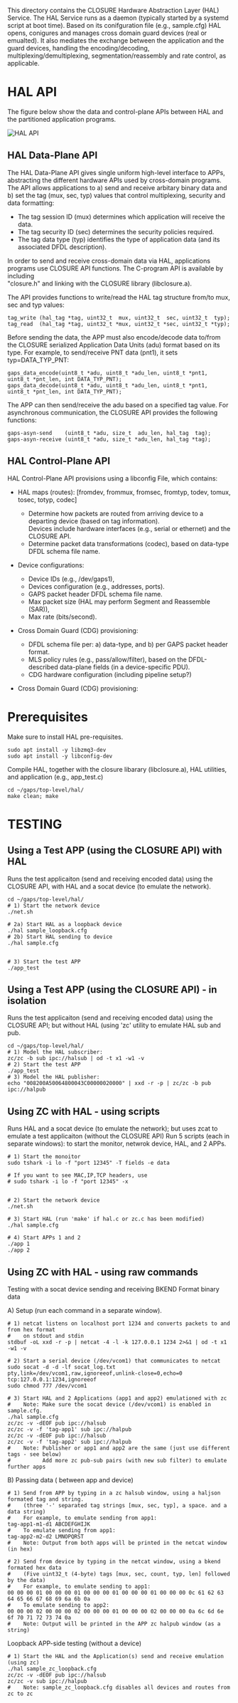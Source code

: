 This directory contains the CLOSURE Hardware Abstraction Layer (HAL) Service.
The HAL Service runs as a daemon (typically started by a systemd script at boot 
time).  Based on its conifguration file (e.g., sample.cfg) HAL opens, conigures 
and manages cross domain guard devices (real or emualted). It also mediates 
the  exchange between the application and the guard devices, handling the 
encoding/decoding, multiplexing/demultiplexing, segmentation/reassembly and 
rate control, as applicable.


# HAL API
The figure below show the data and control-plane APIs between HAL and the 
partitioned application programs.

![HAL API](hal_api.png)

## HAL Data-Plane API

The HAL Data-Plane API gives single uniform high-level interface to APPs, 
abstracting the different hardware APIs used by cross-domain programs. 
The API allows applications to a) send and receive arbitary binary data and 
b) set the tag (mux, sec, typ) values that control multiplexing, security and 
data formatting: 
* The tag session ID (mux) determines which application will receive the data.
* The tag security ID (sec) determines the security policies required.
* The tag data type (typ) identifies the type of application data (and its 
  associated DFDL description). 

In order to send and receive cross-domain data via HAL, applications programs 
use CLOSURE API functions. The C-program API is available by including  
"closure.h" and linking with the CLOSURE library (libclosure.a).  

The API provides functions to write/read the HAL tag structure from/to mux, 
sec and typ values:
```
tag_write (hal_tag *tag, uint32_t  mux, uint32_t  sec, uint32_t  typ);
tag_read  (hal_tag *tag, uint32_t *mux, uint32_t *sec, uint32_t *typ);
```
Before sending the data, the APP must also encode/decode data to/from the 
CLOSURE serialized Application Data Units (adu) format based on its type. 
For example, to send/receive PNT data  (pnt1), it sets typ=DATA_TYP_PNT:
```
gaps_data_encode(uint8_t *adu, uint8_t *adu_len, uint8_t *pnt1, uint8_t *pnt_len, int DATA_TYP_PNT);
gaps_data_decode(uint8_t *adu, uint8_t *adu_len, uint8_t *pnt1, uint8_t *pnt_len, int DATA_TYP_PNT);
```
The APP can then send/receive the adu based on a specified tag value. For
asynchronous communication, the CLOSURE API provides the following functions:
```
gaps-asyn-send    (uint8_t *adu, size_t  adu_len, hal_tag  tag);
gaps-asyn-receive (uint8_t *adu, size_t *adu_len, hal_tag *tag);
```

## HAL Control-Plane API
HAL Control-Plane API provisions using a libconfig File, which contains:
* HAL maps (routes):
  [fromdev, frommux, fromsec, fromtyp, todev, tomux, tosec, totyp, codec]
  
  * Determine how packets are routed from arriving device to a departing device (based on tag information).  
  Devices include hardware interfaces (e.g., serial or ethernet) and the CLOSURE API.
  * Determine packet data transformations (codec), based on data-type DFDL schema file name.

* Device configurations:
  * Device IDs (e.g., /dev/gaps1), 
  * Devices configuration (e.g., addresses, ports).
  * GAPS packet header DFDL schema file name.
  * Max packet size (HAL may perform Segment and Reassemble (SAR)), 
  * Max rate (bits/second).

* Cross Domain Guard (CDG) provisioning:
  * DFDL schema file per: a) data-type, and b) per GAPS packet header format.
  * MLS policy rules (e.g., pass/allow/filter), based on the DFDL-described data-plane fields (in a device-specific PDU).
  * CDG hardware configuration (including pipeline setup?)

* Cross Domain Guard (CDG) provisioning:

# Prerequisites

Make sure to install HAL pre-requisites.
```
sudo apt install -y libzmq3-dev
sudo apt install -y libconfig-dev
```

Compile HAL, together with the closure libarary (libclosure.a), HAL utilities, and application (e.g., app_test.c)
```
cd ~/gaps/top-level/hal/
make clean; make
```

# TESTING 
## Using a Test APP (using the CLOSURE API) with HAL

Runs the test applicaiton (send and receiving encoded data) using the CLOSURE API, with HAL and a socat device
(to emulate the network).

```
cd ~/gaps/top-level/hal/
# 1) Start the network device 
./net.sh

# 2a) Start HAL as a loopback device
./hal sample_loopback.cfg
# 2b) Start HAL sending to device
./hal sample.cfg


# 3) Start the test APP
./app_test
```

## Using a Test APP (using the CLOSURE API)  -  in isolation 

Runs the test applicaiton (send and receiving encoded data) using the CLOSURE API; but without HAL (using 'zc' utility to 
emulate HAL sub and pub. 
```
cd ~/gaps/top-level/hal/
# 1) Model the HAL subscriber:
zc/zc -b sub ipc://halsub | od -t x1 -w1 -v
# 2) Start the test APP
./app_test
# 3) Model the HAL publisher:
echo "008200A50064800043C00000020000" | xxd -r -p | zc/zc -b pub ipc://halpub
```


## Using ZC with HAL - using scripts
Runs HAL and a socat device (to emulate the network); but uses zcat to emulate a test applicaiton (without the CLOSURE API) 
Run 5 scripts (each in separate windows): to start the monitor, netwrok device, HAL, and 2 APPs.

```
# 1) Start the monoitor
sudo tshark -i lo -f "port 12345" -T fields -e data

# If you want to see MAC,IP,TCP headers, use
# sudo tshark -i lo -f "port 12345" -x 


# 2) Start the network device 
./net.sh

# 3) Start HAL (run 'make' if hal.c or zc.c has been modified)
./hal sample.cfg

# 4) Start APPs 1 and 2
./app 1
./app 2
```

## Using ZC with HAL - using raw commands

Testing with a socat device sending and receiving BKEND Format binary data

A) Setup (run each command in a separate window).
```
# 1) netcat listens on localhost port 1234 and converts packets to and from hex format
#    on stdout and stdin
stdbuf -oL xxd -r -p | netcat -4 -l -k 127.0.0.1 1234 2>&1 | od -t x1 -w1 -v

# 2) Start a serial device (/dev/vcom1) that communicates to netcat
sudo socat -d -d -lf socat_log.txt pty,link=/dev/vcom1,raw,ignoreeof,unlink-close=0,echo=0 tcp:127.0.0.1:1234,ignoreeof
sudo chmod 777 /dev/vcom1

# 3) Start HAL and 2 Applications (app1 and app2) emulationed with zc
#    Note: Make sure the socat device (/dev/vcom1) is enabled in sample.cfg.
./hal sample.cfg
zc/zc -v -dEOF pub ipc://halsub
zc/zc -v -f 'tag-app1' sub ipc://halpub
zc/zc -v -dEOF pub ipc://halsub
zc/zc -v -f 'tag-app2' sub ipc://halpub
#    Note: Publisher or app1 and app2 are the same (just use different tags - see below)
#          Add more zc pub-sub pairs (with new sub filter) to emulate further apps
```

B) Passing data ( between app and device)
```
# 1) Send from APP by typing in a zc halsub window, using a haljson formated tag and string.
#    (three '-' separated tag strings [mux, sec, typ], a space. and a data string)
#    For example, to emulate sending from app1:
tag-app1-m1-d1 ABCDEFGHIJK
#    To emulate sending from app1:
tag-app2-m2-d2 LMNOPQRST
#    Note: Output from both apps will be printed in the netcat window (in hex)

# 2) Send from device by typing in the netcat window, using a bkend formated hex data
#    (Five uint32_t (4-byte) tags [mux, sec, count, typ, len] followed by the data)
#    For example, to emulate sending to app1:
00 00 00 01 00 00 00 01 00 00 00 01 00 00 00 01 00 00 00 0c 61 62 63 64 65 66 67 68 69 6a 6b 0a
#    To emulate sending to app2:
00 00 00 02 00 00 00 02 00 00 00 01 00 00 00 02 00 00 00 0a 6c 6d 6e 6f 70 71 72 73 74 0a
#    Note: Output will be printed in the APP zc halpub window (as a string)
```


Loopback APP-side testing (without a device)
```
# 1) Start the HAL and the Application(s) send and receive emulation (using zc)
./hal sample_zc_loopback.cfg
zc/zc -v -dEOF pub ipc://halsub
zc/zc -v sub ipc://halpub
#    Note: sample_zc_loopback.cfg disables all devices and routes from zc to zc
```
